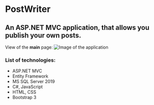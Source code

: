 # PostWriter
## An ASP.NET MVC application, that allows you publish your own posts.

View of the **main** page:
![Image of the application](https://i.ibb.co/mTzRfmQ/postwriter.png)

### List of technologies:
- ASP.NET MVC
- Entity Framework
- MS SQL Server 2019
- C#, JavaScript
- HTML, CSS
- Bootstrap 3
